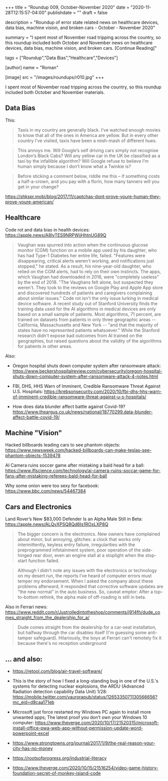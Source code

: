 +++
title = "Roundup 009, October-November 2020"
date = "2020-11-28T12:15:57-04:00"
publishdate = ""
draft = false

description = "Roundup of error state related news on healthcare devices, data bias, machine vision, and broken cars - October - November 2020"

summary = "I spent most of November road tripping across the country, so this roundup included both October and November news on healthcare devices, data bias, machine vision, and broken cars. [Continue Reading]"

tags = ["Roundup","Data Bias","Healthcare","Devices"]

[author]
    name = "Roman"

[image]
    src = "/images/roundups/r010.jpg"
+++

I spent most of November road tripping across the country, so this roundup included both October and November materials.

## Data Bias

This:

> Taxis in my country are generally black. I’ve watched enough movies to know that all of the ones in America are yellow. But in every other country I’ve visited, taxis have been a mish-mash of different hues.

> This annoys me. Will Google’s self driving cars simply not recognise London’s Black Cabs? Will any yellow car in the UK be classified as a taxi by the infallible algorithm? Will Google refuse to believe I’m human simply because I don’t know what a Twinkie is?

> Before sticking a comment below, riddle me this – if something costs a half-a-crown, and you pay with a florin, how many tanners will you get in your change?

https://shkspr.mobi/blog/2017/11/captchas-dont-prove-youre-human-they-prove-youre-american/

## Healthcare

Code rot and data bias in health devices: https://apple.news/A8IvTES9NRPWijHhtnUG89Q

> Vaughan was spurred into action when the continuous glucose monitor (CGM) function on a mobile app used by his daughter, who has had Type-1 Diabetes her entire life, failed. "Features were disappearing, critical alerts weren't working, and notifications just stopped," he stated. As a result, his nine-year-old daughter, who relied on the CGM alerts, had to rely on their own instincts.
> The apps, which Vaughan had downloaded in 2016, were "completely useless" by the end of 2018. "The Vaughans felt alone, but suspected they weren't. They took to the reviews on Google Play and Apple App store and discovered hundreds of patients and caregivers complaining about similar issues."
> Code rot isn't the only issue lurking in medical device software. A recent study out of Stanford University finds the training data used for the AI algorithms in medical devices are only based on a small sample of patients. Most algorithms, 71 percent, are trained on datasets from patients in only three geographic areas -- California, Massachusetts and New York -- "and that the majority of states have no represented patients whatsoever." While the Stanford research didn't expose bad outcomes from AI trained on the geographies, but raised questions about the validity of the algorithms for patients in other areas.

Also: 

* Oregon hospital shuts down computer system after ransomware attack: https://www.beckershospitalreview.com/cybersecurity/oregon-hospital-shuts-down-computer-system-after-ransomware-attack-4-notes.html

* FBI, DHS, HHS Warn of Imminent, Credible Ransomware Threat Against U.S. Hospitals: https://krebsonsecurity.com/2020/10/fbi-dhs-hhs-warn-of-imminent-credible-ransomware-threat-against-u-s-hospitals/

* How does data blunder affect battle against Covid-19? https://www.theargus.co.uk/news/national/18770299.data-blunder-affect-battle-covid-19/


## Machine "Vision"

Hacked billboards leading cars to see phantom objects: https://www.newsweek.com/hacked-billboards-can-make-teslas-see-phantom-objects-1539478

AI Camera ruins soccer game after mistaking a bald head for a ball: https://www.iflscience.com/technology/ai-camera-ruins-soccar-game-for-fans-after-mistaking-referees-bald-head-for-ball

Why some onion were too sexy for facebook: https://www.bbc.com/news/54467384

## Cars and Electronics

Land Rover’s New $83,000 Defender Is an Alpha Male Still in Beta: https://apple.news/ALQvXPSQ8Qd6Is1ROxLXP8Q

> The bigger concern is the electronics. New owners have complained about minor, but annoying, glitches: a clock that works only intermittently, keyless entry failure, irregularities with the preprogrammed infotainment system, poor operation of the side-hinged rear door, even an engine stall at a stoplight when the stop-start function failed.

> Although I didn’t note any issues with the electronics or technology on my desert run, the reports I’ve heard of computer errors must temper my endorsement. When I asked the company about these problems afterward, it responded that corrective software updates are “the new normal” in the auto business. So, caveat emptor: After a top-to-bottom rethink, the alpha male of off-roading is still in beta.

Also in Ferrari news: https://www.reddit.com/r/Justrolledintotheshop/comments/j914fh/dude_comes_straight_from_the_dealership_for_a/

> Dude comes straight from the dealership for a car-seat installation, but halfway through the car disables itself (I'm guessing some anti-tamper safeguard). Hilariously, the boys at Ferrari can't remotely fix it because there's no reception underground 

## ... and also:

* https://retool.com/blog/air-travel-software/

* This is the story of how I fixed a long-standing bug in one of the U.S.'s systems for detecting nuclear explosions, the ARDU (Advanced Radiation detection capability Data Unit) 1/28: https://mobile.twitter.com/vaurorapub/status/1265335071130566656?mc_eid=d8caa171eb

* Microsoft just force restarted my Windows PC again to install more unwanted apps; The latest proof you don’t own your Windows 10 computer: https://www.theverge.com/2020/10/17/21520315/microsoft-install-office-pwa-web-app-without-permission-update-word-powerpoint-excel

* https://www.strongtowns.org/journal/2017/1/9/the-real-reason-your-city-has-no-money

* https://rootsofprogress.org/industrial-literacy

* https://www.theverge.com/2020/10/15/21516254/video-game-history-foundation-secret-of-monkey-island-code

